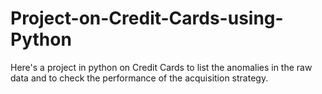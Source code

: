 # Project-on-Credit-Cards-using-Python
Here's a project in python on Credit Cards to list the anomalies in the raw data and to check the performance of the acquisition strategy.
